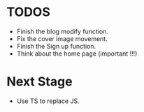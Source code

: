 # TODOS

 - Finish the blog modify function.
 - Fix the cover image movement.
 - Finish the Sign up function.
 - Think about the home page (important !!!)

# Next Stage

 - Use TS to replace JS.

